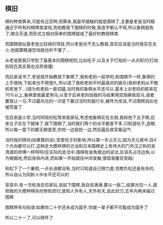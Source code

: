 ## 棋旧 ##

棋的种类算来,可能有近百种,但算来,我最早接触的就是围棋了,主要是老爸当时精通近乎所有的棋牌类游戏,而他教我下围棋的时候,我连字都认不得,所以象棋就免了,暗合天道,而形式又相对简单的围棋就成了最好的教授棋类
 
而围棋貌似是老爸比较弱的项目,所以老爸也不怎么教我,其实应该是当时我实在太小,他就算精通恐怕我也听不懂了....
 
从老爸那我只学到了最基本的围棋规则,比如吃子,以及关于打劫的一点点知识(打劫到现在其实我也没弄很懂)
 
而后来读书了,老爸就开始教我下象棋了,我和老妈一起学的,和围棋不一样,象棋的上手很快,下起来也不用很久,所以成了我和老妈平时最喜欢的娱乐(我和老妈从不敢和老爸下...)因为和老妈一直切磋,当时我的象棋水平还可以,基本上对老妈的胜率在70%以上,象棋里我最爱用马,以至于后来老妈怕我的马结果用双炮换我双马,或者要我让一马,不过最风光的一次是下赢过当时的副行长,被传为佳话,不过围棋自此也被荒废了
 
在后来是小学,当时同班的松常来我家玩,考虑他象棋实在太弱,我和他下五子棋,后来五子实在下腻味了,就下围棋了,当时我们两个的水平都差不多,只知道吃子,造眼,所以每一盘下的都无聊直至,你抢一边我抢一边,然后最后收官看运气
 
当时我的棋风(如果算的话),受爱吃子的影响,所以第一手占天元,因为天元居中,往4个方向都可以打,这种走大模样棋的方法和日本围棋史上有伟大的门外汉之称的吴清源的师傅一样呵呵(在实际的走法中,围棋有金角银边的说法,应该先占住边角,以为根据地,然后徐徐内进,而如果一开始就往中间发展,很容易腹背受敌)
 
和松下了一个暑假,一点长进都没有,当时只知道自己棋力差,但欺负松还是有余的,所以自认为同龄人中水平还可以的
 
至高中,有一次和浩去恺家玩,说起下围棋,我自信满满,要以一敌二,结果光恺一人,就把我的大模样棋杀的惨败而归,放知人外有人,天外有天,自此封刀,五年内再未碰过围棋
 
围棋界有句俗语:如果你二十岁还未成为国手,你就一辈子都不可能成为国手了
 
所以二十一了,可以释怀了
